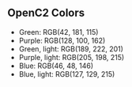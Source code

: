 ## OpenC2 Colors

- Green: RGB(42, 181, 115)
- Purple: RGB(128, 100, 162)
- Green, light: RGB(189, 222, 201)
- Purple, light: RGB(205, 198, 215)
- Blue: RGB(46, 48, 146)
- Blue, light: RGB(127, 129, 215)
